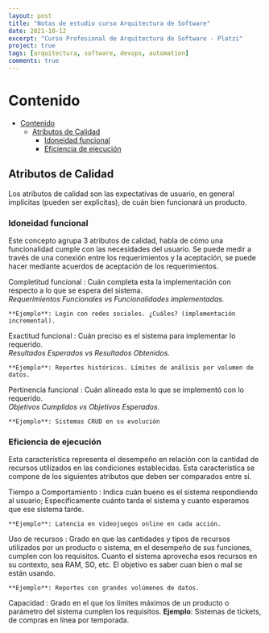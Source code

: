 ```yaml
---
layout: post
title: "Notas de estudio curso Arquitectura de Software"
date: 2021-10-12
excerpt: "Curso Profesional de Arquitectura de Software - Platzi"
project: true
tags: [arquitectura, software, devops, automation]
comments: true
---
```


# Contenido
- [Contenido](#contenido)
  - [Atributos de Calidad](#atributos-de-calidad)
    - [Idoneidad funcional](#idoneidad-funcional)
    - [Eficiencia de ejecución](#eficiencia-de-ejecución)

## Atributos de Calidad

Los atributos de calidad son las expectativas de usuario, en general implícitas (pueden ser explicitas), de cuán bien funcionará un producto.

### Idoneidad funcional

Este concepto agrupa 3 atributos de calidad, habla de cómo una funcionalidad cumple con las necesidades del usuario. Se puede medir a través de una conexión entre los requerimientos y la aceptación, se puede hacer mediante acuerdos de aceptación de los requerimientos.

Completitud funcional
: Cuán completa esta la implementación con respecto a lo que se espera del sistema.   
*Requerimientos Funcionales vs Funcionalidades implementadas.*

    **Ejemplo**: Login con redes sociales. ¿Cuáles? (implementación incremental).

Exactitud funcional
: Cuán preciso es el sistema para implementar lo requerido.  
*Resultados Esperados vs Resultados Obtenidos.*

    **Ejemplo**: Reportes históricos. Límites de análisis por volumen de datos.

Pertinencia funcional
: Cuán alineado esta lo que se implementó con lo requerido.  
*Objetivos Cumplidos vs Objetivos Esperados.*

    **Ejemplo**: Sistemas CRUD en su evolución

### Eficiencia de ejecución

Esta característica representa el desempeño en relación con la cantidad de recursos utilizados en las condiciones establecidas. Esta característica se compone de los siguientes atributos que deben ser comparados entre sí.

Tiempo a Comportamiento
: Indica cuán bueno es el sistema respondiendo al usuario; Específicamente cuánto tarda el sistema y cuanto esperamos que ese sistema tarde.

    **Ejemplo**: Latencia en videojuegos online en cada acción.

Uso de recursos
: Grado en que las cantidades y tipos de recursos utilizados por un producto o sistema, en el desempeño de sus funciones, cumplen con los requisitos. Cuanto el sistema aprovecha esos recursos en su contexto, sea RAM, SO, etc. El objetivo es saber cuan bien o mal se están usando.

    **Ejemplo**: Reportes con grandes volúmenes de datos. 

Capacidad
: Grado en el que los límites máximos de un producto o parámetro del sistema cumplen los requisitos. 
    **Ejemplo**: Sistemas de tickets, de compras en línea por temporada.
